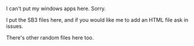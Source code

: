 I can't put my windows apps here. Sorry. 

I put the SB3 files here, and if you would like me to add an HTML file ask in issues. 

There's other random files here too.
